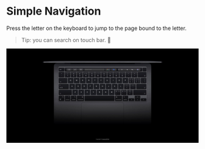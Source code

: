 # Simple Navigation

Press the letter on the keyboard to jump to the page bound to the letter.

> Tip: you can search on touch bar. 🤣

![simple navigation](./screenshot.jpg)
